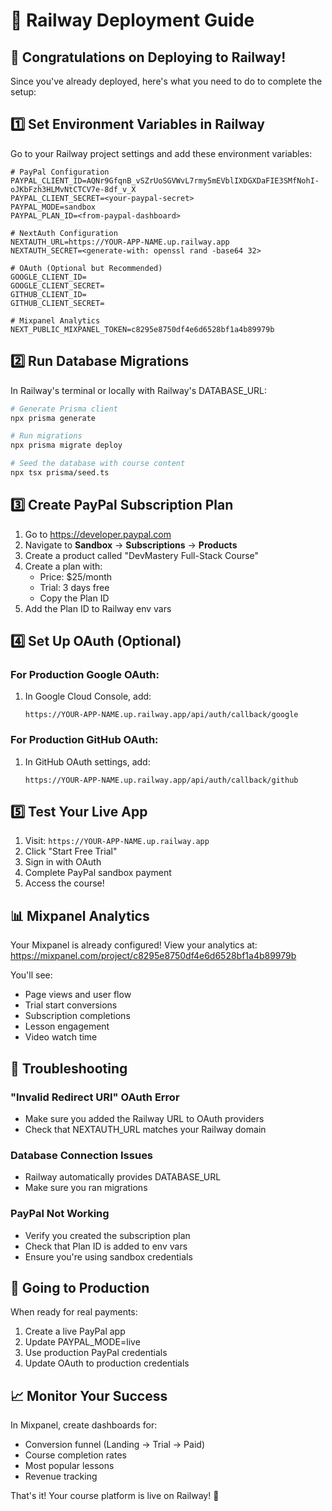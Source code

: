 # 🚂 Railway Deployment Guide

## 🎉 Congratulations on Deploying to Railway!

Since you've already deployed, here's what you need to do to complete the setup:

## 1️⃣ Set Environment Variables in Railway

Go to your Railway project settings and add these environment variables:

```env
# PayPal Configuration
PAYPAL_CLIENT_ID=AQNr9GfqnB_vSZrUoSGVWvL7rmy5mEVblIXDGXDaFIE3SMfNohI-oJKbFzh3HLMvNtCTCV7e-8df_v_X
PAYPAL_CLIENT_SECRET=<your-paypal-secret>
PAYPAL_MODE=sandbox
PAYPAL_PLAN_ID=<from-paypal-dashboard>

# NextAuth Configuration  
NEXTAUTH_URL=https://YOUR-APP-NAME.up.railway.app
NEXTAUTH_SECRET=<generate-with: openssl rand -base64 32>

# OAuth (Optional but Recommended)
GOOGLE_CLIENT_ID=
GOOGLE_CLIENT_SECRET=
GITHUB_CLIENT_ID=
GITHUB_CLIENT_SECRET=

# Mixpanel Analytics
NEXT_PUBLIC_MIXPANEL_TOKEN=c8295e8750df4e6d6528bf1a4b89979b
```

## 2️⃣ Run Database Migrations

In Railway's terminal or locally with Railway's DATABASE_URL:

```bash
# Generate Prisma client
npx prisma generate

# Run migrations
npx prisma migrate deploy

# Seed the database with course content
npx tsx prisma/seed.ts
```

## 3️⃣ Create PayPal Subscription Plan

1. Go to https://developer.paypal.com
2. Navigate to **Sandbox** → **Subscriptions** → **Products**
3. Create a product called "DevMastery Full-Stack Course"
4. Create a plan with:
   - Price: $25/month
   - Trial: 3 days free
   - Copy the Plan ID
5. Add the Plan ID to Railway env vars

## 4️⃣ Set Up OAuth (Optional)

### For Production Google OAuth:
1. In Google Cloud Console, add:
   ```
   https://YOUR-APP-NAME.up.railway.app/api/auth/callback/google
   ```

### For Production GitHub OAuth:
1. In GitHub OAuth settings, add:
   ```
   https://YOUR-APP-NAME.up.railway.app/api/auth/callback/github
   ```

## 5️⃣ Test Your Live App

1. Visit: `https://YOUR-APP-NAME.up.railway.app`
2. Click "Start Free Trial"
3. Sign in with OAuth
4. Complete PayPal sandbox payment
5. Access the course!

## 📊 Mixpanel Analytics

Your Mixpanel is already configured! View your analytics at:
https://mixpanel.com/project/c8295e8750df4e6d6528bf1a4b89979b

You'll see:
- Page views and user flow
- Trial start conversions
- Subscription completions
- Lesson engagement
- Video watch time

## 🔧 Troubleshooting

### "Invalid Redirect URI" OAuth Error
- Make sure you added the Railway URL to OAuth providers
- Check that NEXTAUTH_URL matches your Railway domain

### Database Connection Issues
- Railway automatically provides DATABASE_URL
- Make sure you ran migrations

### PayPal Not Working
- Verify you created the subscription plan
- Check that Plan ID is added to env vars
- Ensure you're using sandbox credentials

## 🚀 Going to Production

When ready for real payments:
1. Create a live PayPal app
2. Update PAYPAL_MODE=live
3. Use production PayPal credentials
4. Update OAuth to production credentials

## 📈 Monitor Your Success

In Mixpanel, create dashboards for:
- Conversion funnel (Landing → Trial → Paid)
- Course completion rates
- Most popular lessons
- Revenue tracking

That's it! Your course platform is live on Railway! 🎊 